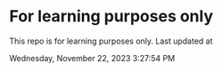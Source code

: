 # For learning purposes only
This repo is for learning purposes only.
Last updated at

Wednesday, November 22, 2023 3:27:54 PM

